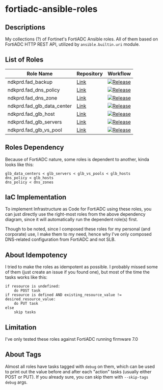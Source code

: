 # fortiadc-ansible-roles

## Descriptions

My collections (?) of Fortinet's FortiADC Ansible roles. All of them based on FortiADC HTTP REST API, utilized by `ansible.builtin.uri` module.

## List of Roles

| Role Name                              | Repository                                                                                  | Workflow                                                                                                                                   |
|------------------------|---------------------------------------------------------------------------------------|--------------------------------------------------------------------------------------------------------------------------------------------|
| ndkprd.fad_backup                 | [Link](https://github.com/ndkprd/ansible-role-fad-backup)                        | [![Release](https://github.com/ndkprd/ansible-role-fad-backup/actions/workflows/release.yaml/badge.svg)](https://github.com/ndkprd/ansible-role-fad-backup/actions/workflows/release.yaml)
| ndkprd.fad_dns_policy             | [Link](https://github.com/ndkprd/ansible-role-fad-dns-policy)                    | [![Release](https://github.com/ndkprd/ansible-role-fad-dns-policy/actions/workflows/release.yaml/badge.svg)](https://github.com/ndkprd/ansible-role-fad-dns-policy/actions/workflows/release.yaml) |
| ndkprd.fad_dns_zone              | [Link](https://github.com/ndkprd/ansible-role-fad-dns-zone)                     | [![Release](https://github.com/ndkprd/ansible-role-fad-dns-zone/actions/workflows/release.yaml/badge.svg)](https://github.com/ndkprd/ansible-role-fad-dns-zone/actions/workflows/release.yaml) |
| ndkprd.fad_glb_data_center       | [Link](https://github.com/ndkprd/ansible-role-fad-glb-data-center)              | [![Release](https://github.com/ndkprd/ansible-role-fad-glb-data-center/actions/workflows/release.yaml/badge.svg)](https://github.com/ndkprd/ansible-role-fad-glb-data-center/actions/workflows/release.yaml) |
| ndkprd.fad_glb_host              | [Link](https://github.com/ndkprd/ansible-role-fad-glb-host)                     | [![Release](https://github.com/ndkprd/ansible-role-fad-glb-host/actions/workflows/release.yaml/badge.svg)](https://github.com/ndkprd/ansible-role-fad-glb-host/actions/workflows/release.yaml) |
| ndkprd.fad_glb_servers            | [Link](https://github.com/ndkprd/ansible-role-fad-glb-servers)                   | [![Release](https://github.com/ndkprd/ansible-role-fad-glb-servers/actions/workflows/release.yaml/badge.svg)](https://github.com/ndkprd/ansible-role-fad-glb-servers/actions/workflows/release.yaml) |
| ndkprd.fad_glb_vs_pool           | [Link](https://github.com/ndkprd/ansible-role-fad-glb-vs-pool)                  | [![Release](https://github.com/ndkprd/ansible-role-fad-glb-vs-pool/actions/workflows/release.yaml/badge.svg)](https://github.com/ndkprd/ansible-role-fad-glb-vs-pool/actions/workflows/release.yaml) |

## Roles Dependency

Because of FortiADC nature, some roles is dependent to another, kinda looks like this:

```
glb_data_centers < glb_servers < glb_vs_pools < glb_hosts
dns_policy < glb_hosts
dns_policy < dns_zones
```

## IaC Implementation

To implement Infrastructure as Code for FortiADC using these roles, you can just directly use the right-most roles from the above dependency diagram, since it will automatically run the dependent role(s) first.

Though to be noted, since I composed these roles for my personal (and corporate) use, I make them to my need, hence why I've only composed DNS-related configuration from FortiADC and not SLB.

## About Idempotency

I tried to make the roles as idempotent as possible. I probably missed some of them (just create an issue if you found one), but most of the time the tasks works like this:

```
if resource is undefined:
    do POST task
if resource is defined AND existing_resource_value != desired_resource_value:
    do PUT task
else
    skip tasks
```

## Limitation

I've only tested these roles against FortiADC running firmware 7.0

## About Tags

Almost all roles have tasks tagged with `debug` on them, which can be used to print out the value before and after each "action" tasks (usually either POST or PUT). If you already sure, you can skip them with `--skip-tags debug` args.
